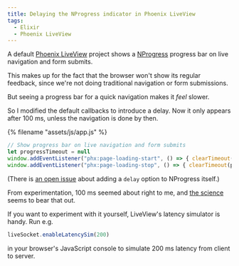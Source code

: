 ```yaml
---
title: Delaying the NProgress indicator in Phoenix LiveView
tags:
  - Elixir
  - Phoenix LiveView
---
```


A default [Phoenix LiveView](https://github.com/phoenixframework/phoenix_live_view) project shows a [NProgress](http://ricostacruz.com/nprogress/) progress bar on live navigation and form submits.

This makes up for the fact that the browser won't show its regular feedback, since we're not doing traditional navigation or form submissions.

But seeing a progress bar for a quick navigation makes it *feel* slower.

So I modified the default callbacks to introduce a delay. Now it only appears after 100 ms, unless the navigation is done by then.

{% filename "assets/js/app.js" %}
``` js
// Show progress bar on live navigation and form submits
let progressTimeout = null
window.addEventListener("phx:page-loading-start", () => { clearTimeout(progressTimeout); progressTimeout = setTimeout(NProgress.start, 100) })
window.addEventListener("phx:page-loading-stop", () => { clearTimeout(progressTimeout); NProgress.done() })
```

(There is [an open issue](https://github.com/rstacruz/nprogress/issues/169) about adding a `delay` option to NProgress itself.)

From experimentation, 100 ms seemed about right to me, and [the science](https://stackoverflow.com/a/2547903/6962) seems to bear that out.

If you want to experiment with it yourself, LiveView's latency simulator is handy. Run e.g.

``` js
liveSocket.enableLatencySim(200)
```

in your browser's JavaScript console to simulate 200 ms latency from client to server.
